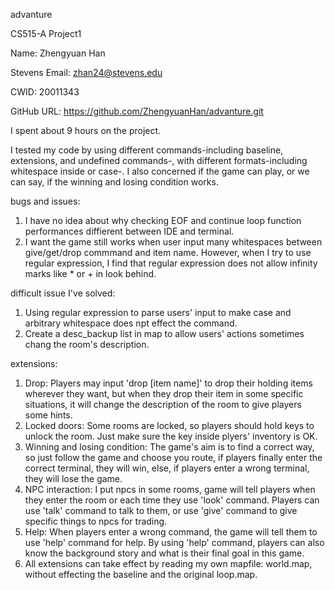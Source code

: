 advanture

CS515-A Project1

Name: Zhengyuan Han

Stevens Email: zhan24@stevens.edu

CWID: 20011343

GitHub URL: https://github.com/ZhengyuanHan/advanture.git

I spent about 9 hours on the project.

I tested my code by using different commands-including baseline, extensions, and undefined commands-, with different formats-including whitespace inside or case-. I also concerned if the game can play, or we can say, if the winning and losing condition works.

bugs and issues:

1. I have no idea about why checking EOF and continue loop function performances diffierent between IDE and terminal.
2. I want the game still works when user input many whitespaces between give/get/drop commmand and item name. However, when I try to use regular expression, I find that regular expression does not allow infinity marks like * or + in look behind.

difficult issue I've solved:

1. Using regular expression to parse users' input to make case and arbitrary whitespace does npt effect the command.
2. Create a desc_backup list in map to allow users' actions sometimes chang the room's description.

extensions:

1. Drop: Players may input 'drop [item name]' to drop their holding items wherever they want, but when they drop their item in some specific situations, it will change the description of the room to give players some hints.
2. Locked doors: Some rooms are locked, so players should hold keys to unlock the room. Just make sure the key inside plyers' inventory is OK.
3. Winning and losing condition: The game's aim is to find a correct way, so just follow the game and choose you route, if players finally enter the correct terminal, they will win, else, if players enter a wrong terminal, they will lose the game.
4. NPC interaction: I put npcs in some rooms, game will tell players when they enter the room or each time they use 'look' command. Players can use 'talk' command to talk to them, or use 'give' command to give specific things to npcs for trading.
5. Help: When players enter a wrong command, the game will tell them to use 'help' command for help. By using 'help' command, players can also know the background story and what is their final goal in this game.
6. All extensions can take effect by reading my own mapfile: world.map, without effecting the baseline and the original loop.map.
